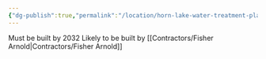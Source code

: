 ```yaml
---
{"dg-publish":true,"permalink":"/location/horn-lake-water-treatment-plant/","noteIcon":"","created":"2025-07-07T14:23:45.831-05:00"}
---
```


 Must be built by 2032
 Likely to be built by [[Contractors/Fisher Arnold\|Contractors/Fisher Arnold]]
 
